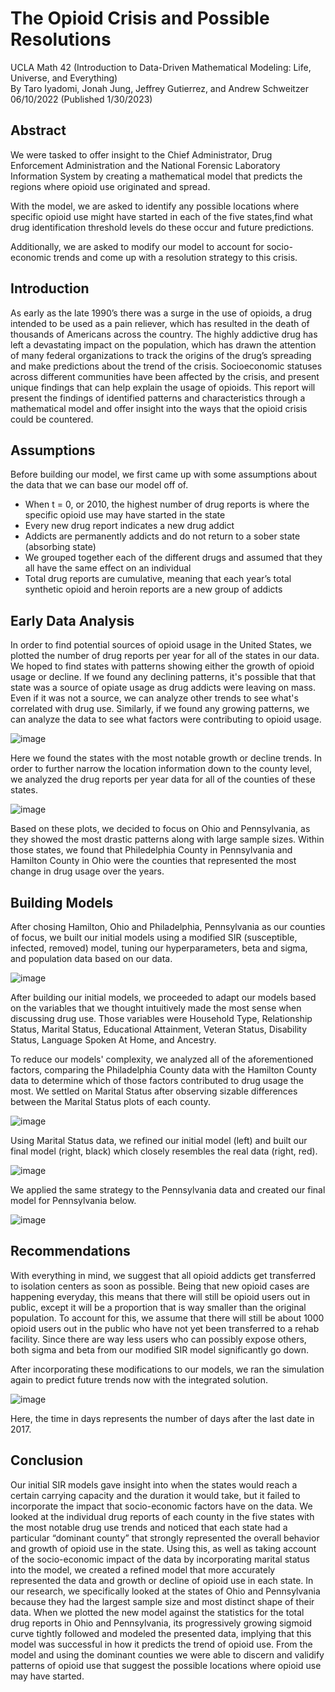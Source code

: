 # The Opioid Crisis and Possible Resolutions
UCLA Math 42 (Introduction to Data-Driven Mathematical Modeling: Life, Universe, and Everything)  
By Taro Iyadomi, Jonah Jung, Jeffrey Gutierrez, and Andrew Schweitzer  
06/10/2022 (Published 1/30/2023)  

## Abstract  
We were tasked to offer insight to the Chief Administrator, Drug Enforcement Administration and the National Forensic Laboratory Information System by creating a mathematical model that predicts the regions where opioid use originated and spread.

With the model, we are asked to identify any possible locations where specific opioid use might have started in each of the five states,find what drug identification threshold levels do these occur and future predictions. 

Additionally, we are asked to modify our model to account for socio-economic trends and come up with a resolution strategy to this crisis.  

## Introduction  

As early as the late 1990’s there was a surge in the use of opioids, a drug intended to be used as a pain reliever, which has resulted in the death of thousands of Americans across the country. The highly addictive drug has left a devastating impact on the population, which has drawn the attention of many federal organizations to track the origins of the drug’s spreading and make predictions about the trend of the crisis. Socioeconomic statuses across different communities have been affected by the crisis, and present unique findings that can help explain the usage of opioids. This report will present the findings of identified patterns and characteristics through a mathematical model and offer insight into the ways that the opioid crisis could be countered.

## Assumptions  
Before building our model, we first came up with some assumptions about the data that we can base our model off of. 

-  When t = 0, or 2010, the highest number of drug reports is where the specific opioid use may have started in the state
-  Every new drug report indicates a new drug addict
-  Addicts are permanently addicts and do not return to a sober state (absorbing state)
-  We grouped together each of the different drugs and assumed that they all have the same effect on an individual
-  Total drug reports are cumulative, meaning that each year’s total synthetic opioid and heroin reports are a new group of addicts

## Early Data Analysis  

In order to find potential sources of opioid usage in the United States, we plotted the number of drug reports per year for all of the states in our data. We hoped to find states with patterns showing either the growth of opioid usage or decline. If we found any declining patterns, it's possible that that state was a source of opiate usage as drug addicts were leaving on mass. Even if it was not a source, we can analyze other trends to see what's correlated with drug use. Similarly, if we found any growing patterns, we can analyze the data to see what factors were contributing to opioid usage.  

![image](https://user-images.githubusercontent.com/114524578/216152165-5cdf0ac8-9f24-4dfa-bda4-8a059808c167.png)  

Here we found the states with the most notable growth or decline trends. In order to further narrow the location information down to the county level, we analyzed the drug reports per year data for all of the counties of these states.  

![image](https://user-images.githubusercontent.com/114524578/216152815-195dd623-9cb6-4aa2-9eda-46c51821f6cb.png)  

Based on these plots, we decided to focus on Ohio and Pennsylvania, as they showed the most drastic patterns along with large sample sizes. Within those states, we found that Philedelphia County in Pennsylvania and Hamilton County in Ohio were the counties that represented the most change in drug usage over the years.

## Building Models  

After chosing Hamilton, Ohio and Philadelphia, Pennsylvania as our counties of focus, we built our initial models using a modified SIR (susceptible, infected, removed) model, tuning our hyperparameters, beta and sigma, and population data based on our data.  

![image](https://user-images.githubusercontent.com/114524578/216153446-b19d3bb3-e5d2-4bdb-adb4-dc5980d51f83.png)  

After building our initial models, we proceeded to adapt our models based on the variables that we thought intuitively made the most sense when discussing drug use.  Those variables were Household Type, Relationship Status, Marital Status, Educational Attainment, Veteran Status, Disability Status, Language Spoken At Home, and Ancestry.  

To reduce our models' complexity, we analyzed all of the aforementioned factors, comparing the Philadelphia County data with the Hamilton County data to determine which of those factors contributed to drug usage the most. We settled on Marital Status after observing sizable differences between the Marital Status plots of each county.  

![image](https://user-images.githubusercontent.com/114524578/216154625-3ab60520-80f5-47b6-a1b7-307a1e8b2278.png)

Using Marital Status data, we refined our initial model (left) and built our final model (right, black) which closely resembles the real data (right, red). 

![image](https://user-images.githubusercontent.com/114524578/216155111-bf113f3d-0816-4171-a712-fa5a5a0a451d.png)

We applied the same strategy to the Pennsylvania data and created our final model for Pennsylvania below.  

![image](https://user-images.githubusercontent.com/114524578/216155288-f4deebc6-8db3-4689-87a7-f047922e4931.png)

## Recommendations  

With everything in mind, we suggest that all opioid addicts get transferred to isolation centers as soon as possible. Being that new opioid cases are happening everyday, this means that there will still be opioid users out in public, except it will be a proportion that is way smaller than the original population. To account for this, we assume that there will still be about 1000 opioid users out in the public who have not yet been transferred to a rehab facility. Since there are way less users who can possibly expose others, both sigma and beta from our modified SIR model significantly go down.  

After incorporating these modifications to our models, we ran the simulation again to predict future trends now with the integrated solution.  

![image](https://user-images.githubusercontent.com/114524578/216156551-1b608d80-b43b-4bc2-864e-966a7c99c825.png)

Here, the time in days represents the number of days after the last date in 2017.  

## Conclusion

Our initial SIR models gave insight into when the states would reach a certain carrying capacity and the duration it would take, but it failed to incorporate the impact that socio-economic factors have on the data. We looked at the individual drug reports of each county in the five states with the most notable drug use trends and noticed that each state had a particular “dominant county” that strongly represented the overall behavior and growth of opioid use in the state. Using this, as well as taking account of the socio-economic impact of the data by incorporating marital status into the model, we created a refined model that more accurately represented the data and growth or decline of opioid use in each state. In our research, we specifically looked at the states of Ohio and Pennsylvania because they had the largest sample size and most distinct shape of their data. When we plotted the new model against the statistics for the total drug reports in Ohio and Pennsylvania, its progressively growing sigmoid curve tightly followed and modeled the presented data, implying that this model was successful in how it predicts the trend of opioid use. From the model and using the dominant counties we were able to discern and validify patterns of opioid use that suggest the possible locations where opioid use may have started.

